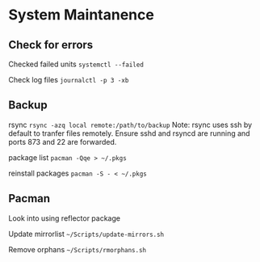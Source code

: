 System Maintanence
==================

Check for errors
----------------
Checked failed units
`systemctl --failed`

Check log files
`journalctl -p 3 -xb`

Backup
------
rsync
`rsync -azq local remote:/path/to/backup`
Note: rsync uses ssh by default to tranfer files remotely. Ensure sshd and rsyncd are running and ports 873 and 22 are forwarded.  

package list
`pacman -Qqe > ~/.pkgs`

reinstall packages
`pacman -S - < ~/.pkgs`

Pacman
------
Look into using reflector package

Update mirrorlist
`~/Scripts/update-mirrors.sh`

Remove orphans
`~/Scripts/rmorphans.sh`
